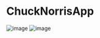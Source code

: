 # ChuckNorrisApp
![image](https://user-images.githubusercontent.com/45011195/153840358-ed826ccc-8ded-45ba-a8bc-98a7b9192c47.png)
![image](https://user-images.githubusercontent.com/45011195/153840387-b19f8e72-c2a4-4971-b750-25351364a659.png)
